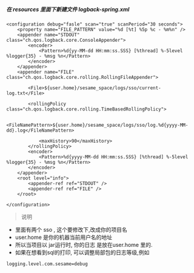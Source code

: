 ##### 在 resources 里面下新建文件 logback-spring.xml
```
<configuration debug="fasle" scan="true" scanPeriod="30 seconds">
	<property name="FILE_PATTERN" value="%d [%t] %5p %c - %m%n" />
	<appender name="STDOUT" class="ch.qos.logback.core.ConsoleAppender">
		<encoder>
			<Pattern>%d{yy-MM-dd HH:mm:ss.SSS} [%thread] %-5level %logger{35} - %msg %n</Pattern>
		</encoder>
	</appender>
	<appender name="FILE" class="ch.qos.logback.core.rolling.RollingFileAppender">

		<File>${user.home}/sesame_space/logs/sso/current-log.txt</File>

		<rollingPolicy class="ch.qos.logback.core.rolling.TimeBasedRollingPolicy">

			<FileNamePattern>${user.home}/sesame_space/logs/sso/log.%d{yyyy-MM-dd}.log</FileNamePattern>

			<maxHistory>90</maxHistory>
		</rollingPolicy>
		<encoder>
			<Pattern>%d{yyyy-MM-dd HH:mm:ss.SSS} [%thread] %-5level %logger{35} - %msg %n</Pattern>
		</encoder>
	</appender>
	<root level="info">
		<appender-ref ref="STDOUT" />
		<appender-ref ref="FILE" />
	</root>

</configuration> 
```
> 说明
- 里面有两个 sso , 这个要修改下,改成你的项目名
- user.home 是你的机器当前用户名的地址
- 所以当项目以 jar运行时, 你的日志 是放在user.home 里的.
- 如果在想看到sql的打印, 可以调整局部包的日志等级,例如
```
logging.level.com.sesame=debug
```
